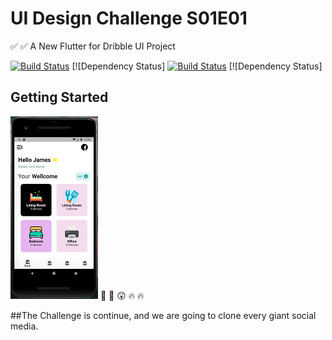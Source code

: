 # UI Design Challenge S01E01

:white_check_mark: :white_check_mark: A New Flutter for Dribble UI Project

[![Build Status](http://img.shields.io/travis/badges/badgerbadgerbadger.svg?style=flat-square)](https://travis-ci.org/badges/badgerbadgerbadger) [![Dependency Status]
[![Build Status](http://img.shields.io/travis/badges/badgerbadgerbadger.svg?style=flat-square)](https://travis-ci.org/badges/badgerbadgerbadger) [![Dependency Status]
## Getting Started

![UI Screenshot](/assets/image.png)
:pizza: :hamburger: :astonished:  :fire: :fire:

##The Challenge is continue, and we are going to clone every giant social media.


